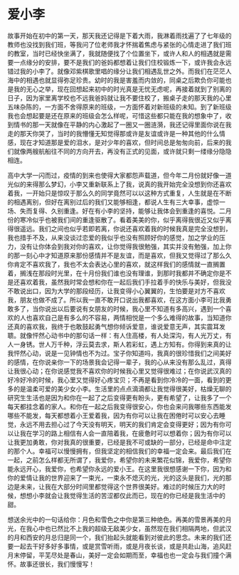 # 爱小李



故事开始在初中的第一天，那天我还记得是下着大雨，我淋着雨找遍了了七年级的教师也没找到我们班，等我问了位老师我才怀揣着焦虑与紧张的心情走进了我们班的教室，当时已经快坐满了，我就随便找了个位置坐下，或许人和人的相遇就是需要一点缘分的安排，要不是我们的爸妈都想着让我们住校锻炼一下，或许我会永远错过我的小李了。就像邓紫棋歌里唱的缘分让我们相遇乱世之外。而我们在茫茫人海中的相遇也就显得弥足珍贵。幼时的我是害羞而内敛的，同桌之后欺负你可能也是我的无心之举，现在回想起来初中的时光真是无忧无虑呢，再接着就到了别离的日子，因为家里离学校也不远我爸妈就让我不要住校了，搬桌子走的那天我的心里五味杂陈的，一方面不舍得原来的班级，一方面怀着对新班级的未知。到了新班级我也会想起要是还在原来的班级会怎么样呢，可惜这些都只能在我的想象中了，收到情书的那一天就像在平静的内心激起了一圈又一圈涟漪，我还记得里面你说在我走的那天你哭了，当时的我懵懂无知觉得那或许是友谊或许是一种其他的什么情感，现在才知道那是爱的泪水，是对少年的喜欢，但时间总是匆匆向前，后来的我们就像两艘航船往不同的方向开去，再没有正式的见面，或许就只剩一缕缘分隐隐相连。

高中大学一闪而过，疫情的到来也使得大家都怨声载道，但今年二月份就好像一道光似的来得那么梦幻，小李又重新联系上了我，说真的我开始完全没想到你还喜欢着我，一开始只是惊叹于那么久的同学竟然可以以这种方式重复，人生就是在不断的相遇离别，但好在离别过后的我们又能够相逢，都说人生有三大幸事，虚惊一场、失而复得、久别重逢。好在有小李的坚持，能够让我体会到重逢的喜悦。二月份的寒冷似乎也被我们间的重逢驱散了。看着美美的你，似乎离得我很近又似乎离得很遥远。我们之间也似乎若即若离，你说还喜欢着我的时候我真是完全没想到，我也措手不及，从来没谈过恋爱的我似乎也没有照顾好你的感觉，加之学业的压力，没有让你体会到我对你的喜欢，让你觉得我很勉强，其实并没有勉强，加上你的那一刻心中才知道原来那份感情并不是友谊，而是喜欢，但我又觉得过了那么久你肯定不喜欢我了，我也不太会表达心里的喜欢，就这样我们的感情就一直搁置着，搁浅在那段时光里，在十月份我们谁也没有理谁，到那时我都并不确定你是不是还喜欢着我，虽然我时常会想和你在一起后我们手拉着手的快乐与美好，但我没不敢说出口，因为大学的那段经历，让我变得小心翼翼的，生怕要是对方不喜欢我，朋友也做不成了。所以我一直不敢开口说出我都喜欢，在这方面小李可比我勇敢多了，当你说出以后要说有女朋友的时候，我心里不知道有多高兴，遇到一个喜欢的人也喜欢自己是有多么的不容易，两情相悦是一个多么难得的故事，当知道你还真的喜欢我，我终于也敢鼓起勇气想你倾诉爱意，谁说爱意无声，其实震耳发聩。就像怦然心动书中的那句话一样：有人住高楼，有人处深沟，有人光万丈，有人一身锈。世人万千种，浮云莫去求，斯人若彩虹，遇上方知有。你得到来真的让我怦然心动，说是一见钟情也不为过。宝子你知道吗，我真的很珍惜我们之间美好的感情，在你说亲你一下的场景我会记得一辈子，我的心从来没有那么乱过，真得让我很心动；在你说感觉我不喜欢你的时候我心里又觉得很难过；在你说武汉真的好冷好冷的时候，我心里又觉得好心疼宝贝；不再是看到你冷冷的一面，看到的更多的是温柔可爱的美少女小李。生活里的点点滴滴都让我觉得很美好，枯燥无聊的研究生生活也是因为和你在一起了之后变得更有盼头，更有希望了，让我多了一个每天都挂念着的家人。和你在一起之后我变得很安心，你也会来问我哪些东西能发哪些不能发，每天都想着小王爱着我，因为有你可以让我在困倦时可以安心去睡觉，永远不用去担心过了今天没有明天，明天的我们肯定会变得更好；因为有你可以让我在学习的路上相信有人会一直陪着我，在疲惫时可以想着你；因为有你可以让我更加勇敢，你对我真的很重要，已经是我不可或缺的一部分，已经是命中注定的那个人。幸福可以慢慢拥有，但我坚定的相信我们的幸福一定会来。最后我们在一起，之前怎么样都无所谓了，我爱你，希望你的未来繁花似锦，我爱你，希望你能永远开心，我爱你，也希望你永远的爱小王。在这里我很想感谢一下你，因为和你的爱情让我的世界迎来了一束光，一束永不熄灭的光，光的这头是我们，光的那边是未来，让我在大部分时间里都觉得这个世界很美好。难过的时候压力大的时候，想想小李就会让我觉得生活的苦涩都仅此而已，现在的你已经是我生活中的甜。

想送余光中的一句话给你：月色和雪色之中你是第三种绝色。再美的雪景再美的月光，在我心中也已然比不上我的超级无敌美少女，虽然现在我们相隔两地，但武汉的月和西安的月总归是同一个，我们抬起头就能看到对彼此的思念。未来的我们还要一起去干好多好多事情，或是赏雪听雨，或是月夜长谈，或是共赴山海，追风赶月末停留，平芜尽处是春山，美好一定会如期而至，幸福也也一定会与我们撞个满怀。故事还很长，我们慢慢写！

